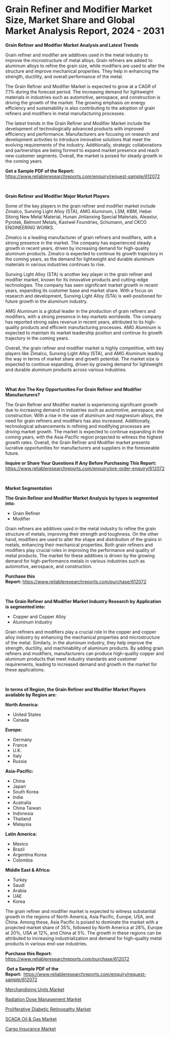 <p><h1>Grain Refiner and Modifier Market Size, Market Share and Global Market Analysis Report, 2024 - 2031</h1></p><p><strong>Grain Refiner and Modifier Market Analysis and Latest Trends</strong></p>
<p><p>Grain refiner and modifier are additives used in the metal industry to improve the microstructure of metal alloys. Grain refiners are added to aluminum alloys to refine the grain size, while modifiers are used to alter the structure and improve mechanical properties. They help in enhancing the strength, ductility, and overall performance of the metal.</p><p>The Grain Refiner and Modifier Market is expected to grow at a CAGR of 7.1% during the forecast period. The increasing demand for lightweight materials in industries such as automotive, aerospace, and construction is driving the growth of the market. The growing emphasis on energy efficiency and sustainability is also contributing to the adoption of grain refiners and modifiers in metal manufacturing processes.</p><p>The latest trends in the Grain Refiner and Modifier Market include the development of technologically advanced products with improved efficiency and performance. Manufacturers are focusing on research and development activities to introduce innovative solutions that meet the evolving requirements of the industry. Additionally, strategic collaborations and partnerships are being formed to expand market presence and reach new customer segments. Overall, the market is poised for steady growth in the coming years.</p></p>
<p><strong>Get a Sample PDF of the Report:&nbsp;</strong> <a href="https://www.reliableresearchreports.com/enquiry/request-sample/612072">https://www.reliableresearchreports.com/enquiry/request-sample/612072</a></p>
<p>&nbsp;</p>
<p><strong>Grain Refiner and Modifier Major Market Players</strong></p>
<p><p>Some of the key players in the grain refiner and modifier market include Zimalco, Sunxing Light Alloy (STA), AMG Aluminum, LSM, KBM, Hebei Sitong New Metal Material, Hunan Jinlianxing Special Materials, Aleastur, Pyrotek, Belmont Metals, Kastwel Foundries, Schumann, and CKCO ENGINEERING WORKS.</p><p>Zimalco is a leading manufacturer of grain refiners and modifiers, with a strong presence in the market. The company has experienced steady growth in recent years, driven by increasing demand for high-quality aluminum products. Zimalco is expected to continue its growth trajectory in the coming years, as the demand for lightweight and durable aluminum materials in various industries continues to rise.</p><p>Sunxing Light Alloy (STA) is another key player in the grain refiner and modifier market, known for its innovative products and cutting-edge technologies. The company has seen significant market growth in recent years, expanding its customer base and market share. With a focus on research and development, Sunxing Light Alloy (STA) is well-positioned for future growth in the aluminum industry.</p><p>AMG Aluminum is a global leader in the production of grain refiners and modifiers, with a strong presence in key markets worldwide. The company has reported strong sales revenue in recent years, attributed to its high-quality products and efficient manufacturing processes. AMG Aluminum is expected to maintain its market leadership position and continue its growth trajectory in the coming years.</p><p>Overall, the grain refiner and modifier market is highly competitive, with key players like Zimalco, Sunxing Light Alloy (STA), and AMG Aluminum leading the way in terms of market share and growth potential. The market size is expected to continue expanding, driven by growing demand for lightweight and durable aluminum products across various industries.</p></p>
<p>&nbsp;</p>
<p><strong>What Are The Key Opportunities For Grain Refiner and Modifier Manufacturers?</strong></p>
<p><p>The Grain Refiner and Modifier market is experiencing significant growth due to increasing demand in industries such as automotive, aerospace, and construction. With a rise in the use of aluminum and magnesium alloys, the need for grain refiners and modifiers has also increased. Additionally, technological advancements in refining and modifying processes are driving market growth. The market is expected to continue expanding in the coming years, with the Asia-Pacific region projected to witness the highest growth rates. Overall, the Grain Refiner and Modifier market presents lucrative opportunities for manufacturers and suppliers in the foreseeable future.</p></p>
<p><strong>Inquire or Share Your Questions If Any Before Purchasing This Report:</strong> <a href="https://www.reliableresearchreports.com/enquiry/pre-order-enquiry/612072">https://www.reliableresearchreports.com/enquiry/pre-order-enquiry/612072</a></p>
<p>&nbsp;</p>
<p><strong>Market Segmentation</strong></p>
<p><strong>The Grain Refiner and Modifier Market Analysis by types is segmented into:</strong></p>
<p><ul><li>Grain Refiner</li><li>Modifier</li></ul></p>
<p><p>Grain refiners are additives used in the metal industry to refine the grain structure of metals, improving their strength and toughness. On the other hand, modifiers are used to alter the shape and distribution of the grains in metals, enhancing their mechanical properties. Both grain refiners and modifiers play crucial roles in improving the performance and quality of metal products. The market for these additives is driven by the growing demand for high-performance metals in various industries such as automotive, aerospace, and construction.</p></p>
<p><strong>Purchase this Report:&nbsp;</strong><a href="https://www.reliableresearchreports.com/purchase/612072">https://www.reliableresearchreports.com/purchase/612072</a></p>
<p>&nbsp;</p>
<p><strong>The Grain Refiner and Modifier Market Industry Research by Application is segmented into:</strong></p>
<p><ul><li>Copper and Copper Alloy</li><li>Aluminum Industry</li></ul></p>
<p><p>Grain refiners and modifiers play a crucial role in the copper and copper alloy industry by enhancing the mechanical properties and microstructure of the metal. Similarly, in the aluminum industry, they help improve the strength, ductility, and machinability of aluminum products. By adding grain refiners and modifiers, manufacturers can produce high-quality copper and aluminum products that meet industry standards and customer requirements, leading to increased demand and growth in the market for these applications.</p></p>
<p>&nbsp;</p>
<p><strong>In terms of Region, the Grain Refiner and Modifier Market Players available by Region are:</strong></p>
<p>
    <p> <strong> North America: </strong>
        <ul>
            <li>United States</li>
            <li>Canada</li>
        </ul>
        </p> 
    <p> <strong> Europe: </strong>
        <ul>
            <li>Germany</li>
            <li>France</li>
            <li>U.K.</li>
            <li>Italy</li>
            <li>Russia</li>
        </ul>
        </p> 
    <p> <strong> Asia-Pacific: </strong>
        <ul>
            <li>China</li>
            <li>Japan</li>
            <li>South Korea</li>
            <li>India</li>
            <li>Australia</li>
            <li>China Taiwan</li>
            <li>Indonesia</li>
            <li>Thailand</li>
            <li>Malaysia</li>
        </ul>
        </p> 
    <p> <strong> Latin America: </strong>
        <ul>
            <li>Mexico</li>
            <li>Brazil</li>
            <li>Argentina Korea</li>
            <li>Colombia</li>
        </ul>
        </p> 
    <p> <strong> Middle East & Africa: </strong>
        <ul>
            <li>Turkey</li>
            <li>Saudi</li>
            <li>Arabia</li>
            <li>UAE</li>
            <li>Korea</li>
        </ul>
    </p>
    </p>
<p><p>The grain refiner and modifier market is expected to witness substantial growth in the regions of North America, Asia Pacific, Europe, USA, and China. Among these, Asia Pacific is poised to dominate the market with a projected market share of 35%, followed by North America at 28%, Europe at 20%, USA at 12%, and China at 5%. The growth in these regions can be attributed to increasing industrialization and demand for high-quality metal products in various end-use industries.</p></p>
<p><strong>Purchase this Report: </strong><a href="https://www.reliableresearchreports.com/purchase/612072">https://www.reliableresearchreports.com/purchase/612072</a></p>
<p>&nbsp;<strong>Get a Sample PDF of the Report:&nbsp;&nbsp;</strong><a href="https://www.reliableresearchreports.com/enquiry/request-sample/612072">https://www.reliableresearchreports.com/enquiry/request-sample/612072</a></p>
<p><strong></strong></p>
<p><p><a href="https://medium.com/@staceyhilll87/merchandising-units-market-trends-and-market-analysis-forecasted-for-period-2024-2031-cac7068a395b">Merchandising Units Market</a></p><p><a href="https://medium.com/@staceyhilll87/radiation-dose-management-market-insights-into-market-cagr-market-trends-and-growth-strategies-178bb3d38fb4">Radiation Dose Management Market</a></p><p><a href="https://medium.com/@staceyhilll87/proliferative-diabetic-retinopathy-market-competitive-analysis-market-trends-and-forecast-to-2031-2aa1e098ef4d">Proliferative Diabetic Retinopathy Market</a></p><p><a href="https://medium.com/@staceyhilll87/scada-oil-amp-gas-market-outlook-industry-overview-and-forecast-2024-to-2031-0bbe9d42414b">SCADA Oil & Gas Market</a></p><p><a href="https://medium.com/@staceyhilll87/cargo-insurance-market-trends-forecast-and-competitive-analysis-to-2031-8eae6f56a600">Cargo Insurance Market</a></p></p>
